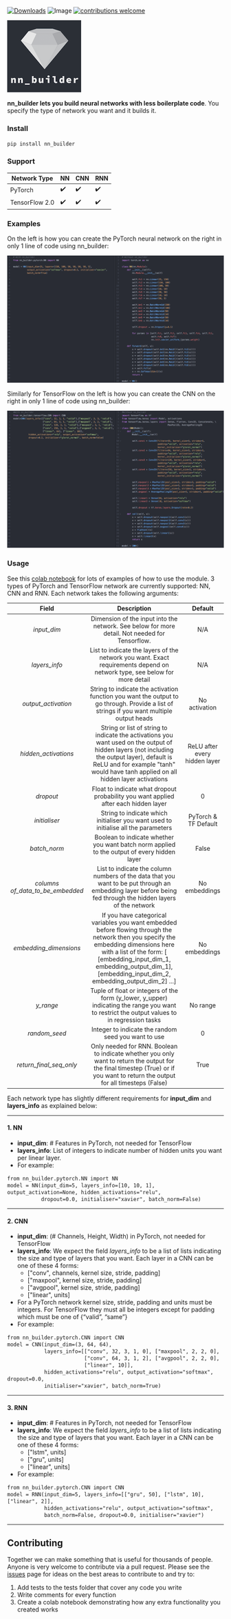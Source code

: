 [![Downloads](https://pepy.tech/badge/nn-builder)](https://pepy.tech/project/nn-builder) ![Image](https://travis-ci.org/p-christ/nn_builder.svg?branch=master) [![contributions welcome](https://img.shields.io/badge/contributions-welcome-brightgreen.svg?style=flat)](https://github.com/dwyl/esta/issues)  


![nn_builder](miscellaneous/material_for_readme/nn_builder_new.png)



**nn_builder lets you build neural networks with less boilerplate code**. You specify the type of network you want and it builds it.

### Install

`pip install nn_builder`

### Support

| Network Type       | **NN**  | **CNN** | **RNN** |
| ------- | ------- | ------- | ------- |
| PyTorch     | :heavy_check_mark: | :heavy_check_mark:    | :heavy_check_mark:    |
| TensorFlow 2.0  |        :heavy_check_mark:  |  :heavy_check_mark: | :heavy_check_mark: |                             |


### Examples

On the left is how you can create the PyTorch neural network on the right in only 1 line of code using nn_builder:

![Screenshot](miscellaneous/material_for_readme/nn_builder_use_case.png)

Similarly for TensorFlow on the left is how you can create the CNN on the right in only 1 line of code using nn_builder: 

![Screenshot](miscellaneous/material_for_readme/tf_nn_builder_example.png)

### Usage

See this [colab notebook](https://colab.research.google.com/drive/1UdMT3aVSV0L5Rq11nyLHxMSVtTVZryhW) for lots of examples of how to use the module. 
3 types of PyTorch and TensorFlow network are currently supported: NN, CNN and RNN. Each network takes the following arguments:

| Field | Description | Default |
| :---: | :----------: | :---: |
| *input_dim*| Dimension of the input into the network. See below for more detail. Not needed for Tensorflow.  | N/A |
| *layers_info* | List to indicate the layers of the network you want. Exact requirements depend on network type, see below for more detail  | N/A |
| *output_activation* | String to indicate the activation function you want the output to go through. Provide a list of strings if you want multiple output heads | No activation |                              
| *hidden_activations* | String or list of string to indicate the activations you want used on the output of hidden layers (not including the output layer), default is ReLU and for example "tanh" would have tanh applied on all hidden layer activations | ReLU after every hidden layer |
| *dropout* | Float to indicate what dropout probability you want applied after each hidden layer | 0 |
| *initialiser* | String to indicate which initialiser you want used to initialise all the parameters | PyTorch & TF Default |
| *batch_norm* | Boolean to indicate whether you want batch norm applied to the output of every hidden layer | False |
| *columns of_data_to_be_embedded* | List to indicate the column numbers of the data that you want to be put through an embedding layer before being fed through the hidden layers of the network | No embeddings |
| *embedding_dimensions* | If you have categorical variables you want embedded before flowing through the network then you specify the embedding dimensions here with a list of the form: [ [embedding_input_dim_1, embedding_output_dim_1], [embedding_input_dim_2, embedding_output_dim_2] ...] | No embeddings |
| *y_range* | Tuple of float or integers of the form (y_lower, y_upper) indicating the range you want to restrict the output values to in regression tasks | No range |
| *random_seed* | Integer to indicate the random seed you want to use | 0 |
| *return_final_seq_only* | Only needed for RNN. Boolean to indicate whether you only want to return the output for the final timestep (True) or if you want to return the output for all timesteps (False) | True |

Each network type has slightly different requirements for **input_dim** and **layers_info** as explained below:

--- 

#### 1. NN

* **input_dim**: # Features in PyTorch, not needed for TensorFlow
* **layers_info**: List of integers to indicate number of hidden units you want per linear layer. 
* For example:

```
from nn_builder.pytorch.NN import NN   
model = NN(input_dim=5, layers_info=[10, 10, 1], output_activation=None, hidden_activations="relu", 
           dropout=0.0, initialiser="xavier", batch_norm=False)            
```
--- 
#### 2. CNN

* **input_dim**: (# Channels, Height, Width) in PyTorch, not needed for TensorFlow
* **layers_info**: We expect the field *layers_info* to be a list of lists indicating the size and type of layers that you want. Each layer in a  CNN can be one of these 4 forms: 
    * ["conv", channels, kernel size, stride, padding] 
    * ["maxpool", kernel size, stride, padding]
    * ["avgpool", kernel size, stride, padding]
    * ["linear", units]
* For a PyTorch network kernel size, stride, padding and units must be integers. For TensorFlow they must all be integers except for padding which must be one of {“valid”, “same”} 
* For example:
```
from nn_builder.pytorch.CNN import CNN   
model = CNN(input_dim=(3, 64, 64), 
            layers_info=[["conv", 32, 3, 1, 0], ["maxpool", 2, 2, 0], 
                         ["conv", 64, 3, 1, 2], ["avgpool", 2, 2, 0], 
                         ["linear", 10]],
            hidden_activations="relu", output_activation="softmax", dropout=0.0,
            initialiser="xavier", batch_norm=True)
```
--- 
#### 3. RNN

* **input_dim**: # Features in PyTorch, not needed for TensorFlow
* **layers_info**: We expect the field *layers_info* to be a list of lists indicating the size and type of layers that you want. Each layer in a  CNN can be one of these 4 forms: 
    * ["lstm", units] 
    * ["gru", units]
    * ["linear", units]
* For example:

```
from nn_builder.pytorch.CNN import CNN   
model = RNN(input_dim=5, layers_info=[["gru", 50], ["lstm", 10], ["linear", 2]],
            hidden_activations="relu", output_activation="softmax", 
            batch_norm=False, dropout=0.0, initialiser="xavier")
```
--- 
## Contributing

Together we can make something that is useful for thousands of people. Anyone is very welcome to contribute via a pull request. Please see the [issues](https://github.com/p-christ/nn_builder/issues) 
page for ideas on the best areas to contribute to and try to:
1. Add tests to the tests folder that cover any code you write
1. Write comments for every function
1. Create a colab notebook demonstrating how any extra functionality you created works

 

 



